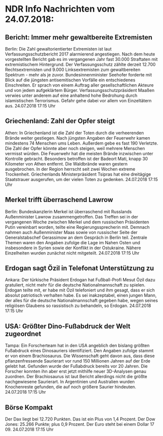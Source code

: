 # NDR Info Nachrichten vom 24.07.2018:


## Bericht: Immer mehr gewaltbereite Extremisten
Berlin: Die Zahl gewaltorientierter Extremisten ist laut Verfassungsschutzbericht 2017 alarmierend angestiegen. Nach dem heute vorgestellten Bericht gab es im vergangenen Jahr fast 30.000 Straftaten mit extremistischem Hintergrund. Der Verfassungsschutz zählte derzeit 12.700 Rechtsextremisten und 9.000 Linksextremisten zum gewaltbereiten Spektrum - mehr als je zuvor. Bundesinnenminister Seehofer forderte mit Blick auf die jüngsten antisemitischen Vorfälle ein entschiedenes Einschreiten. Er sprach von einem Auftrag aller gesellschaftlichen Akteure und von jedem aufgeklärtem Bürger. Verfassungsschutzpräsident Maaßen verwies unter anderem auf eine anhaltend hohe Bedrohung durch islamistischen Terrorismus. Gefahr gehe dabei vor allem von Einzeltätern aus. 24.07.2018 17:15 Uhr 

## Griechenland: Zahl der Opfer steigt
Athen: In Griechenland ist die Zahl der Toten durch die verheerenden Brände weiter gestiegen. Nach jüngsten Angaben der Feuerwehr kamen mindestens 74 Menschen ums Leben. Außerdem gebe es fast 190 Verletzte. Die Zahl der Opfer könnte aber noch steigen, weil mehrere Menschen vermisst würden. Die Feuerwehr hat die meisten Brände inzwischen unter Kontrolle gebracht. Besonders betroffen ist der Badeort Mati, knapp 30 Kilometer von Athen entfernt. Die Waldbrände waren gestern ausgebrochen. In der Region herrscht seit zwei Wochen extreme Trockenheit. Griechenlands Ministerpräsident Tsipras hat eine dreitägige Staatstrauer ausgerufen, um der vielen Toten zu gedenken. 24.07.2018 17:15 Uhr 

## Merkel trifft überraschend Lawrow
Berlin: 	Bundeskanzlerin Merkel ist überraschend mit Russlands Außenminister Lawrow zusammengetroffen. Das Treffen sei in der vergangenen Woche zwischen Merkel und dem russischen Präsidenten Putin vereinbart worden, teilte eine Regierungssprecherin mit. Demnach nahmen auch Außenminister Maas sowie von russischer Seite der Generalstabschef Gerassimow an dem Gespräch in Berlin teil. Zentrale Themen waren den Angaben zufolge die Lage im Nahen Osten und insbesondere in Syrien sowie der Konflikt in der Ostukraine. Nähere Einzelheiten wurden zunächst nicht mitgeteilt. 24.07.2018 17:15 Uhr 

## Erdogan sagt Özil in Telefonat Unterstützung zu
Ankara: Der türkische Präsident Erdogan hat Fußball-Profi Mesut Özil dazu gratuliert, nicht mehr für die deutsche Nationalmannschaft zu spielen. Erdogan teilte mit, er habe mit Özil telefoniert und ihm gesagt, dass er sich absolut patriotisch verhalten habe. Es sei inakzeptabel, einen jungen Mann, der alles für die deutsche Nationalmannschaft gegeben habe, wegen seines religiösen Glaubens so rassistisch zu behandeln, so Erdogan. 24.07.2018 17:15 Uhr 

## USA: Größter Dino-Fußabdruck der Welt zugeordnet
Tampa: Ein Forscherteam hat in den USA angeblich den bislang größten Fußabdruck eines Dinosauriers identifiziert. Den Angaben zufolge stammt er von einem Brachiosaurus. Die Wissenschaft geht davon aus, dass diese pflanzenfressende Saurierart vor rund 150 Millionen Jahren auf der Erde gelebt hat. Gefunden wurde der Fußabdruck bereits vor 20 Jahren. Die Forscher konnten ihn aber erst jetzt mithilfe neuer 3D-Analysen genau zuordnen. Der Brachiosaurus ist laut Bericht allerdings nicht die größte nachgewiesene Saurierart. In Argentinien und Australien wurden Knochenreste gefunden, die auf noch größere Saurier hindeuten. 24.07.2018 17:15 Uhr 

## Börse Kompakt
Der Dax liegt bei 12.720 Punkten. Das ist ein Plus von 1,4 Prozent. Der Dow Jones: 25.266 Punkte; plus 0,9 Prozent. Der Euro steht bei einem Dollar 17 09. 24.07.2018 17:15 Uhr 
